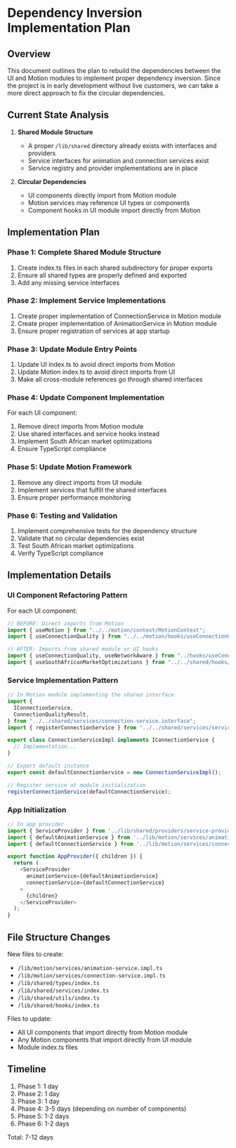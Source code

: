 # Dependency Inversion Implementation Plan

## Overview

This document outlines the plan to rebuild the dependencies between the UI and Motion modules to implement proper dependency inversion. Since the project is in early development without live customers, we can take a more direct approach to fix the circular dependencies.

## Current State Analysis

1. **Shared Module Structure**

   - A proper `/lib/shared` directory already exists with interfaces and providers
   - Service interfaces for animation and connection services exist
   - Service registry and provider implementations are in place

2. **Circular Dependencies**
   - UI components directly import from Motion module
   - Motion services may reference UI types or components
   - Component hooks in UI module import directly from Motion

## Implementation Plan

### Phase 1: Complete Shared Module Structure

1. Create index.ts files in each shared subdirectory for proper exports
2. Ensure all shared types are properly defined and exported
3. Add any missing service interfaces

### Phase 2: Implement Service Implementations

1. Create proper implementation of ConnectionService in Motion module
2. Create proper implementation of AnimationService in Motion module
3. Ensure proper registration of services at app startup

### Phase 3: Update Module Entry Points

1. Update UI index.ts to avoid direct imports from Motion
2. Update Motion index.ts to avoid direct imports from UI
3. Make all cross-module references go through shared interfaces

### Phase 4: Update Component Implementation

For each UI component:

1. Remove direct imports from Motion module
2. Use shared interfaces and service hooks instead
3. Implement South African market optimizations
4. Ensure TypeScript compliance

### Phase 5: Update Motion Framework

1. Remove any direct imports from UI module
2. Implement services that fulfill the shared interfaces
3. Ensure proper performance monitoring

### Phase 6: Testing and Validation

1. Implement comprehensive tests for the dependency structure
2. Validate that no circular dependencies exist
3. Test South African market optimizations
4. Verify TypeScript compliance

## Implementation Details

### UI Component Refactoring Pattern

For each UI component:

```typescript
// BEFORE: Direct imports from Motion
import { useMotion } from "../../motion/context/MotionContext";
import { useConnectionQuality } from "../../motion/hooks/useConnectionQuality";

// AFTER: Imports from shared module or UI hooks
import { useConnectionQuality, useNetworkAware } from "../hooks/useConnection";
import { useSouthAfricanMarketOptimizations } from "../../shared/hooks/useSouthAfricanMarketOptimizations";
```

### Service Implementation Pattern

```typescript
// In Motion module implementing the shared interface
import {
  IConnectionService,
  ConnectionQualityResult,
} from "../../shared/services/connection-service.interface";
import { registerConnectionService } from "../../shared/services/service-registry";

export class ConnectionServiceImpl implements IConnectionService {
  // Implementation...
}

// Export default instance
export const defaultConnectionService = new ConnectionServiceImpl();

// Register service at module initialization
registerConnectionService(defaultConnectionService);
```

### App Initialization

```typescript
// In app provider
import { ServiceProvider } from '../lib/shared/providers/service-provider';
import { defaultAnimationService } from '../lib/motion/services/animation-service.impl';
import { defaultConnectionService } from '../lib/motion/services/connection-service.impl';

export function AppProvider({ children }) {
  return (
    <ServiceProvider
      animationService={defaultAnimationService}
      connectionService={defaultConnectionService}
    >
      {children}
    </ServiceProvider>
  );
}
```

## File Structure Changes

New files to create:

- `/lib/motion/services/animation-service.impl.ts`
- `/lib/motion/services/connection-service.impl.ts`
- `/lib/shared/types/index.ts`
- `/lib/shared/services/index.ts`
- `/lib/shared/utils/index.ts`
- `/lib/shared/hooks/index.ts`

Files to update:

- All UI components that import directly from Motion module
- Any Motion components that import directly from UI module
- Module index.ts files

## Timeline

1. Phase 1: 1 day
2. Phase 2: 1 day
3. Phase 3: 1 day
4. Phase 4: 3-5 days (depending on number of components)
5. Phase 5: 1-2 days
6. Phase 6: 1-2 days

Total: 7-12 days
